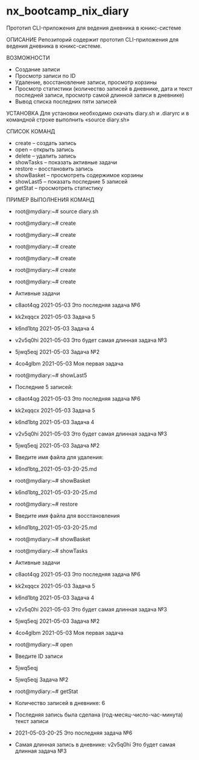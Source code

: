 # nx_bootcamp_nix_diary
Прототип CLI-приложения для ведения дневника в юникс-системе

ОПИСАНИЕ
Репозиторий содержит прототип CLI-приложения для ведения дневника в юникс-системе.

ВОЗМОЖНОСТИ
- Создание записи
- Просмотр записи по ID
- Удаление, восстановление записи, просмотр корзины
- Просмотр статистики (количество записей в дневнике, дата и текст последней записи, просмотр самой длинной записи в дневнике)
- Вывод списка последних пяти записей

УСТАНОВКА
Для установки необходимо скачать diary.sh и .diaryrc и в командной строке выполнить «source diary.sh»

СПИСОК КОМАНД
- сreate – создать запись
- open – открыть запись
- delete – удалить запись
- showTasks – показать активные задачи
- restore – восстановить запись
- showBasket – просмотреть содержимое корзины
- showLast5 – показать последние 5 записей
- getStat – просмотреть статистику

ПРИМЕР ВЫПОЛНЕНИЯ КОМАНД
- root@mydiary:~# source diary.sh
- root@mydiary:~# create
- root@mydiary:~# create
- root@mydiary:~# create
- root@mydiary:~# create
- root@mydiary:~# create
- root@mydiary:~# create
- Активные задачи
- c8aot4qg 2021-05-03 Это последняя задача №6
- kk2xqqcx 2021-05-03 Задача 5
- k6nd1btg 2021-05-03 Задача 4
- v2v5q0hi 2021-05-03 Это будет самая длинная задача №3
- 5jwq5eqj 2021-05-03 Задача №2
- 4co4glbm 2021-05-03 Моя первая задача
- root@mydiary:~# showLast5
- Последние 5 записей:
- c8aot4qg 2021-05-03 Это последняя задача №6
- kk2xqqcx 2021-05-03 Задача 5
- k6nd1btg 2021-05-03 Задача 4
- v2v5q0hi 2021-05-03 Это будет самая длинная задача №3
- 5jwq5eqj 2021-05-03 Задача №2
- Введите имя файла для удаления: 
- k6nd1btg_2021-05-03-20-25.md
- root@mydiary:~# showBasket
- k6nd1btg_2021-05-03-20-25.md
- root@mydiary:~# restore
- Введите имя файла для восстановления
- k6nd1btg_2021-05-03-20-25.md
- root@mydiary:~# showBasket

- root@mydiary:~# showTasks
- Активные задачи
- c8aot4qg 2021-05-03 Это последняя задача №6
- kk2xqqcx 2021-05-03 Задача 5
- k6nd1btg 2021-05-03 Задача 4
- v2v5q0hi 2021-05-03 Это будет самая длинная задача №3
- 5jwq5eqj 2021-05-03 Задача №2
- 4co4glbm 2021-05-03 Моя первая задача
- root@mydiary:~# open
- Введите ID записи
- 5jwq5eqj
- 5jwq5eqj Задача №2
- root@mydiary:~# getStat
- Количество записей в дневнике: 6
- Последняя запись была сделана (год-месяц-число-час-минута) текст записи
- 2021-05-03-20-25 Это последняя задача №6
- Самая длинная запись в дневнике: v2v5q0hi Это будет самая длинная задача №3

